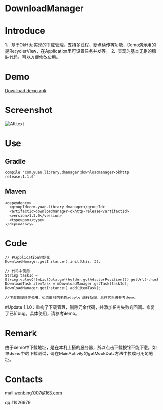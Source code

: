 # DownloadManager

# Introduce 
1、基于OkHttp实现的下载管理，支持多线程、断点续传等功能，Demo演示用的是RecyclerView，在Application里可设置任务并发等。
2、实现时基本无别的臃肿代码，可以方便修改使用。


# Demo
[Download demo apk](https://github.com/yuanwenbing/DownloadManager/raw/master/apk/app-debug.apk)


# Screenshot
![Alt text](https://raw.githubusercontent.com/yuanwenbing/DownloadManager/master/captures/demo.gif "Optional title")
# Use
## Gradle

```
compile 'com.yuan.library.dmanager:downloadmanager-okhttp-release:1.1.0'
```
## Maven

```
<dependency>
  <groupId>com.yuan.library.dmanager</groupId>
  <artifactId>downloadmanager-okhttp-release</artifactId>
  <version>1.1.0</version>
  <type>pom</type>
</dependency>
```


# Code
```
// 在Application初始化
DownloadManager.getInstance().init(this, 3);

// 代码中使用
String taskId = String.valueOf(mListData.get(holder.getAdapterPosition()).getUrl().hashCode());
DownloadTask itemTask = mDownloadManager.getTask(taskId);
DownloadManager.getInstance().add(itemTask);

//下载管理具体使用，也需要对列表的adapter进行处理，具体实现请参考demo。
```
#Update 
1.1.0：重构了下载管理，删除冗余代码，并添加任务失败的回调。修复了已知bug。具体使用，请参考demo。
       

# Remark
由于demo中下载地址，是在本机上搭的服务器，所以点击下载按钮不能下载。如果demo中的下载测试，请在MainActivity的getMockData方法中换成可用的地址。
# Contacts
mail:wenbing1007@163.com

qq:11026979



